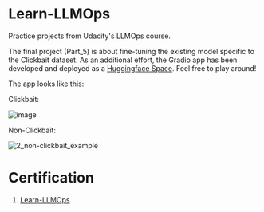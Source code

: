 # Learn-LLMOps

Practice projects from Udacity's LLMOps course.


The final project (Part_5) is about fine-tuning the existing model specific to the Clickbait dataset. As an additional effort, the Gradio app has been developed and deployed as a [Huggingface Space](https://huggingface.co/spaces/OsnNos/clickbait-detector). Feel free to play around!

The app looks like this:


Clickbait:

![image](https://github.com/sachs7/Learn-LLMOps/assets/3032301/32e61848-ca1c-4928-aad9-ec401335d5a2)




Non-Clickbait:

![2_non-clickbait_example](https://github.com/sachs7/Learn-LLMOps/assets/3032301/a750e1fc-c14a-4c94-9117-07d88d8543e5)


# Certification

1. [Learn-LLMOps](https://github.com/sachs7/Learn-LLMOps/blob/main/Certificate.png)
